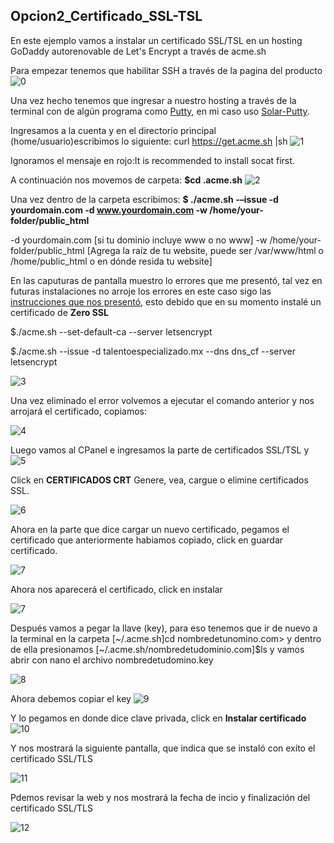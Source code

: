 ## Opcion2_Certificado_SSL-TSL

En este ejemplo vamos a instalar un certificado SSL/TSL en un hosting GoDaddy autorenovable de Let's Encrypt a través de acme.sh

Para empezar tenemos que habilitar SSH a través de la pagina del producto
![0](start.png)

Una vez hecho tenemos que ingresar a nuestro hosting a través de la terminal con de algún programa como [Putty](https://putty.org/ "click en el enlace"), en mi caso uso [Solar-Putty](https://www.solarwinds.com/free-tools/solar-putty "Click en el enlace").

Ingresamos a la cuenta y en el directorio principal (home/usuario)escribimos lo siguiente:
curl https://get.acme.sh |sh
![1](1.png)

Ignoramos el mensaje en rojo:It is recommended to install socat first.

A continuación nos movemos de carpeta:
**$cd .acme.sh**
![2](2.png)

Una vez dentro de la carpeta escribimos:
**$ ./acme.sh -–issue -d yourdomain.com -d www.yourdomain.com -w /home/your-folder/public_html**

-d yourdomain.com [si tu dominio incluye www o no www]
-w /home/your-folder/public_html [Agrega la raíz de tu website, puede ser /var/www/html o /home/public_html o en dónde resida tu website]

En las caputuras de pantalla muestro lo errores que me presentó, tal vez en futuras instalaciones no arroje los errores en este caso sigo las [instrucciones que nos presentó](https://github.com/acmesh-official/acme.sh/wiki/ZeroSSL.com-CA), esto debido que en su momento instalé un certificado de **Zero SSL**  

$./acme.sh --set-default-ca --server letsencrypt

$./acme.sh --issue -d talentoespecializado.mx --dns dns_cf --server letsencrypt 


![3](5.png)

Una vez eliminado el error volvemos a ejecutar el comando anterior y nos arrojará el certificado, copiamos:

![4](6.png)

Luego vamos al CPanel e ingresamos la parte de certificados SSL/TSL y 
![5](10_1.png)

Click en **CERTIFICADOS CRT** Genere, vea, cargue o elimine certificados SSL.

![6](10.png)

Ahora en la parte que dice cargar un nuevo certificado, pegamos el certificado que anteriormente habiamos copiado, click en guardar certificado.

![7](9.png)

Ahora nos aparecerá el certificado, click en instalar

![7](11.png) 

Después vamos a pegar la llave (key), para eso tenemos que ir de nuevo a la terminal en la carpeta [~/.acme.sh]cd nombredetunomino.com> y dentro de ella presionamos [~/.acme.sh/nombredetudominio.com]$ls y vamos abrir con nano el archivo nombredetudomino.key  

![8](7_1.png)

Ahora debemos copiar el key
![9](7_2.png)

Y lo pegamos en donde dice clave privada, click en **Instalar certificado**
![10](12_2.png)

Y nos mostrará la siguiente pantalla, que indica que se instaló con exíto el certificado SSL/TLS

![11](12_3.png)

Pdemos revisar la web y nos mostrará la fecha de incio y finalización del certificado SSL/TLS

![12](13.png)